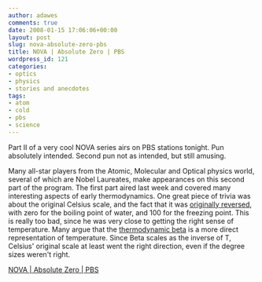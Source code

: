 ```yaml
---
author: adawes
comments: true
date: 2008-01-15 17:06:06+00:00
layout: post
slug: nova-absolute-zero-pbs
title: NOVA | Absolute Zero | PBS
wordpress_id: 121
categories:
- optics
- physics
- stories and anecdotes
tags:
- atom
- cold
- pbs
- science
---
```


Part II of a very cool NOVA series airs on PBS stations tonight. Pun absolutely intended. Second pun not as intended, but still amusing.




Many all-star players from the Atomic, Molecular and Optical physics world, several of which are Nobel Laureates, make appearances on this second part of the program. The first part aired last week and covered many interesting aspects of early thermodynamics. One great piece of trivia was about the original Celsius scale, and the fact that it was [originally reversed](http://en.wikipedia.org/wiki/Celsius), with zero for the boiling point of water, and 100 for the freezing point. This is really too bad, since he was very close to getting the right sense of temperature. Many argue that the [thermodynamic beta](http://en.wikipedia.org/wiki/Thermodynamic_beta) is a more direct representation of temperature. Since Beta scales as the inverse of T, Celsius' original scale at least went the right direction, even if the degree sizes weren't right.



[NOVA | Absolute Zero | PBS](http://www.pbs.org/wgbh/nova/zero/)

